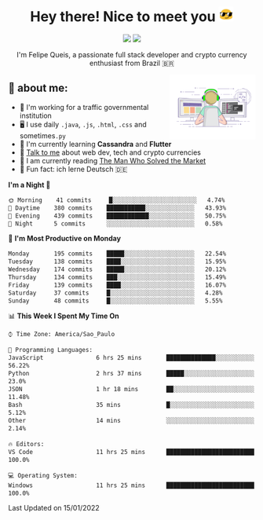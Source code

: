 
<h1 align="center">Hey there! Nice to meet you <img src="assets/sunglasses.gif" width="30"/></h1>

<p align="center">
  <a href="https://www.linkedin.com/in/fqueis"><img src="https://img.shields.io/badge/-LinkedIn-blue?style=flat&logo=Linkedin&logoColor=white" /></a>
  <a href="mailto:fqueis@gmail.com"><img src="https://img.shields.io/badge/-Gmail-c14438?style=flat&logo=Gmail&logoColor=white" /></a>
</p>

<p align="center">I'm Felipe Queis, a passionate full stack developer and crypto currency enthusiast from Brazil 🇧🇷</p>

<img width="35%" align="right" alt="fqueis" src="assets/profile.gif" /></p>

## 🤵 about me:

- 🏢 I'm working for a traffic governmental institution
- 🖥️ I use daily `.java`, `.js`, `.html`, `.css` and sometimes`.py`
- 🌱 I'm currently learning **Cassandra** and **Flutter**
- 💬 [Talk to me](https://github.com/fqueis/fqueis/discussions) about web dev, tech and crypto currencies
- 📖 I am currently reading [The Man Who Solved the Market](https://amzn.com/073521798X)
- 💭 Fun fact: ich lerne Deutsch 🇩🇪

<!--START_SECTION:waka-->
**I'm a Night 🦉** 

```text
🌞 Morning    41 commits     █░░░░░░░░░░░░░░░░░░░░░░░░   4.74% 
🌆 Daytime    380 commits    ███████████░░░░░░░░░░░░░░   43.93% 
🌃 Evening    439 commits    ████████████░░░░░░░░░░░░░   50.75% 
🌙 Night      5 commits      ░░░░░░░░░░░░░░░░░░░░░░░░░   0.58%

```
📅 **I'm Most Productive on Monday** 

```text
Monday       195 commits    █████░░░░░░░░░░░░░░░░░░░░   22.54% 
Tuesday      138 commits    ████░░░░░░░░░░░░░░░░░░░░░   15.95% 
Wednesday    174 commits    █████░░░░░░░░░░░░░░░░░░░░   20.12% 
Thursday     134 commits    ███░░░░░░░░░░░░░░░░░░░░░░   15.49% 
Friday       139 commits    ████░░░░░░░░░░░░░░░░░░░░░   16.07% 
Saturday     37 commits     █░░░░░░░░░░░░░░░░░░░░░░░░   4.28% 
Sunday       48 commits     █░░░░░░░░░░░░░░░░░░░░░░░░   5.55%

```


📊 **This Week I Spent My Time On** 

```text
⌚︎ Time Zone: America/Sao_Paulo

💬 Programming Languages: 
JavaScript               6 hrs 25 mins       ██████████████░░░░░░░░░░░   56.22% 
Python                   2 hrs 37 mins       █████░░░░░░░░░░░░░░░░░░░░   23.0% 
JSON                     1 hr 18 mins        ██░░░░░░░░░░░░░░░░░░░░░░░   11.48% 
Bash                     35 mins             █░░░░░░░░░░░░░░░░░░░░░░░░   5.12% 
Other                    14 mins             ░░░░░░░░░░░░░░░░░░░░░░░░░   2.14%

🔥 Editors: 
VS Code                  11 hrs 25 mins      █████████████████████████   100.0%

💻 Operating System: 
Windows                  11 hrs 25 mins      █████████████████████████   100.0%

```


 Last Updated on 15/01/2022
<!--END_SECTION:waka-->
